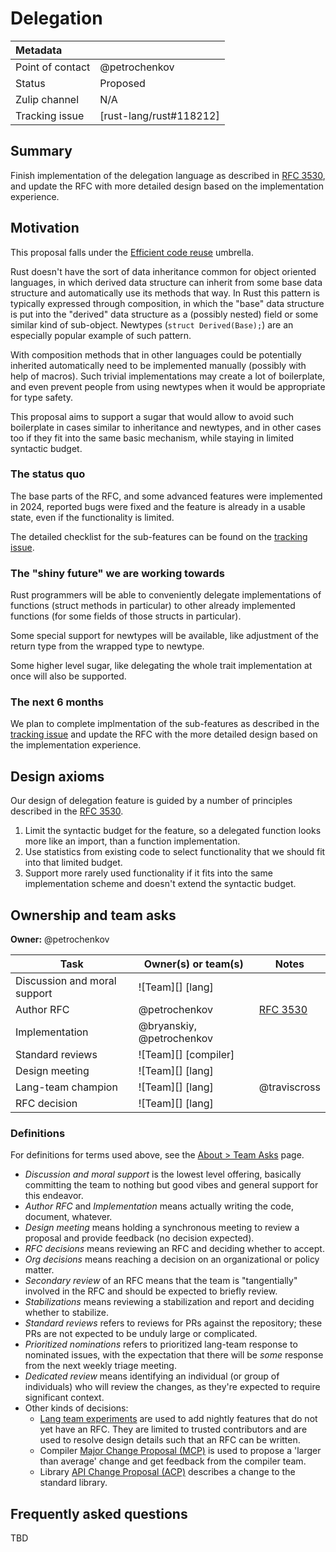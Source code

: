 # Delegation

| Metadata           |                                    |
| :--                | :--                                |
| Point of contact   | @petrochenkov                      |
| Status             | Proposed                           |
| Zulip channel      | N/A                                |
| Tracking issue     | [rust-lang/rust#118212]            |

## Summary

Finish implementation of the delegation language as described in [RFC 3530], and update the RFC
with more detailed design based on the implementation experience.

## Motivation

This proposal falls under the [Efficient code reuse](https://github.com/rust-lang/rfcs/issues/349)
umbrella.

Rust doesn't have the sort of data inheritance common for object oriented languages, in which
derived data structure can inherit from some base data structure and automatically use its methods
that way.
In Rust this pattern is typically expressed through composition, in which the "base" data structure
is put into the "derived" data structure as a (possibly nested) field or some similar kind of
sub-object.
Newtypes (`struct Derived(Base);`) are an especially popular example of such pattern.

With composition methods that in other languages could be potentially inherited automatically need
to be implemented manually (possibly with help of macros).
Such trivial implementations may create a lot of boilerplate, and even prevent people from using
newtypes when it would be appropriate for type safety.

This proposal aims to support a sugar that would allow to avoid such boilerplate in cases
similar to inheritance and newtypes, and in other cases too if they fit into the same basic
mechanism, while staying in limited syntactic budget.

### The status quo

The base parts of the RFC, and some advanced features were implemented in 2024, reported bugs were
fixed and the feature is already in a usable state, even if the functionality is limited.

The detailed checklist for the sub-features can be found on the
[tracking issue](https://github.com/rust-lang/rust/issues/118212).

### The "shiny future" we are working towards

Rust programmers will be able to conveniently delegate implementations of functions (struct methods
in particular) to other already implemented functions (for some fields of those structs in particular).

Some special support for newtypes will be available, like adjustment of the return type from the
wrapped type to newtype.

Some higher level sugar, like delegating the whole trait implementation at once will also be
supported.

### The next 6 months

We plan to complete implmentation of the sub-features as described in the
[tracking issue](https://github.com/rust-lang/rust/issues/118212) and update the RFC with the more
detailed design based on the implementation experience.

## Design axioms

Our design of delegation feature is guided by a number of principles described in the [RFC 3530].

1. Limit the syntactic budget for the feature, so a delegated function looks more like an import,
  than a function implementation.
2. Use statistics from existing code to select functionality that we should fit into that limited
  budget.
3. Support more rarely used functionality if it fits into the same implementation scheme and
doesn't extend the syntactic budget.

## Ownership and team asks

**Owner:** @petrochenkov

| Task                           | Owner(s) or team(s)  | Notes                          |
|--------------------------------|----------------------|--------------------------------|
| Discussion and moral support   | ![Team][] [lang]     |                                |
| Author RFC                     | @petrochenkov        | [RFC 3530]                     |
| Implementation                 | @bryanskiy, @petrochenkov |                           |
| Standard reviews               | ![Team][] [compiler] |                                |
| Design meeting                 | ![Team][] [lang]     |                                |
| Lang-team champion             | ![Team][] [lang]     | @traviscross                   |
| RFC decision                   | ![Team][] [lang]     |                                |

[RFC 3530]: https://github.com/rust-lang/rfcs/pull/3530
[tracking issue]: https://github.com/rust-lang/rust/issues/118212

### Definitions

For definitions for terms used above, see the [About > Team Asks](https://rust-lang.github.io/rust-project-goals/about/team_asks.html) page.

* *Discussion and moral support* is the lowest level offering, basically committing the team to nothing but good vibes and general support for this endeavor.
* *Author RFC* and *Implementation* means actually writing the code, document, whatever.
* *Design meeting* means holding a synchronous meeting to review a proposal and provide feedback (no decision expected).
* *RFC decisions* means reviewing an RFC and deciding whether to accept.
* *Org decisions* means reaching a decision on an organizational or policy matter.
* *Secondary review* of an RFC means that the team is "tangentially" involved in the RFC and should be expected to briefly review.
* *Stabilizations* means reviewing a stabilization and report and deciding whether to stabilize.
* *Standard reviews* refers to reviews for PRs against the repository; these PRs are not expected to be unduly large or complicated.
* *Prioritized nominations* refers to prioritized lang-team response to nominated issues, with the expectation that there will be *some* response from the next weekly triage meeting.
* *Dedicated review* means identifying an individual (or group of individuals) who will review the changes, as they're expected to require significant context.
* Other kinds of decisions:
    * [Lang team experiments](https://lang-team.rust-lang.org/how_to/experiment.html) are used to add nightly features that do not yet have an RFC. They are limited to trusted contributors and are used to resolve design details such that an RFC can be written.
    * Compiler [Major Change Proposal (MCP)](https://forge.rust-lang.org/compiler/mcp.html) is used to propose a 'larger than average' change and get feedback from the compiler team.
    * Library [API Change Proposal (ACP)](https://std-dev-guide.rust-lang.org/development/feature-lifecycle.html) describes a change to the standard library.

## Frequently asked questions

TBD
